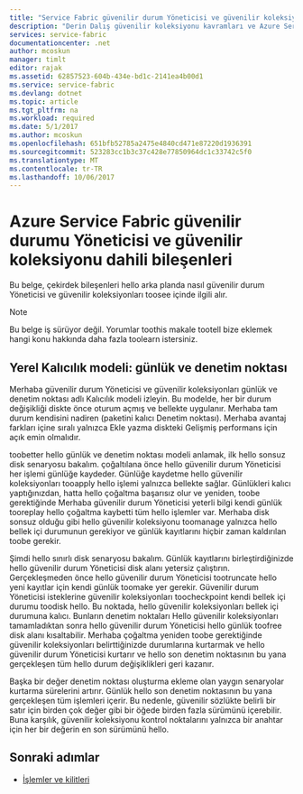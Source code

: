 ```yaml
---
title: "Service Fabric güvenilir durum Yöneticisi ve güvenilir koleksiyonu iç aaaAzure | Microsoft Docs"
description: "Derin Dalış güvenilir koleksiyonu kavramları ve Azure Service Fabric tasarımında."
services: service-fabric
documentationcenter: .net
author: mcoskun
manager: timlt
editor: rajak
ms.assetid: 62857523-604b-434e-bd1c-2141ea4b00d1
ms.service: service-fabric
ms.devlang: dotnet
ms.topic: article
ms.tgt_pltfrm: na
ms.workload: required
ms.date: 5/1/2017
ms.author: mcoskun
ms.openlocfilehash: 651bfb52785a2475e4840cd471e87220d1936391
ms.sourcegitcommit: 523283cc1b3c37c428e77850964dc1c33742c5f0
ms.translationtype: MT
ms.contentlocale: tr-TR
ms.lasthandoff: 10/06/2017
---
```

# <a name="azure-service-fabric-reliable-state-manager-and-reliable-collection-internals"></a>Azure Service Fabric güvenilir durumu Yöneticisi ve güvenilir koleksiyonu dahili bileşenleri
Bu belge, çekirdek bileşenleri hello arka planda nasıl güvenilir durum Yöneticisi ve güvenilir koleksiyonları toosee içinde ilgili alır.

> [!NOTE]
> Bu belge iş sürüyor değil. Yorumlar toothis makale tootell bize eklemek hangi konu hakkında daha fazla toolearn istersiniz.
>

##  <a name="local-persistence-model-log-and-checkpoint"></a>Yerel Kalıcılık modeli: günlük ve denetim noktası
Merhaba güvenilir durum Yöneticisi ve güvenilir koleksiyonları günlük ve denetim noktası adlı Kalıcılık modeli izleyin.
Bu modelde, her bir durum değişikliği diskte önce oturum açmış ve bellekte uygulanır.
Merhaba tam durum kendisini nadiren (paketini kalıcı Denetim noktası).
Merhaba avantaj farkları içine sıralı yalnızca Ekle yazma diskteki Gelişmiş performans için açık emin olmalıdır.

toobetter hello günlük ve denetim noktası modeli anlamak, ilk hello sonsuz disk senaryosu bakalım.
çoğaltılana önce hello güvenilir durum Yöneticisi her işlemi günlüğe kaydeder.
Günlüğe kaydetme hello güvenilir koleksiyonları tooapply hello işlemi yalnızca bellekte sağlar.
Günlükleri kalıcı yaptığınızdan, hatta hello çoğaltma başarısız olur ve yeniden, toobe gerektiğinde Merhaba güvenilir durum Yöneticisi yeterli bilgi kendi günlük tooreplay hello çoğaltma kaybetti tüm hello işlemler var.
Merhaba disk sonsuz olduğu gibi hello güvenilir koleksiyonu toomanage yalnızca hello bellek içi durumunun gerekiyor ve günlük kayıtlarını hiçbir zaman kaldırılan toobe gerekir.

Şimdi hello sınırlı disk senaryosu bakalım.
Günlük kayıtlarını birleştirdiğinizde hello güvenilir durum Yöneticisi disk alanı yetersiz çalıştırın.
Gerçekleşmeden önce hello güvenilir durum Yöneticisi tootruncate hello yeni kayıtlar için kendi günlük toomake yer gerekir.
Güvenilir durum Yöneticisi isteklerine güvenilir koleksiyonları toocheckpoint kendi bellek içi durumu toodisk hello.
Bu noktada, hello güvenilir koleksiyonları bellek içi durumuna kalıcı.
Bunların denetim noktaları Hello güvenilir koleksiyonları tamamladıktan sonra hello güvenilir durum Yöneticisi hello günlük toofree disk alanı kısaltabilir.
Merhaba çoğaltma yeniden toobe gerektiğinde güvenilir koleksiyonları belirttiğinizde durumlarına kurtarmak ve hello güvenilir durum Yöneticisi kurtarır ve hello son denetim noktasının bu yana gerçekleşen tüm hello durum değişiklikleri geri kazanır.

Başka bir değer denetim noktası oluşturma ekleme olan yaygın senaryolar kurtarma sürelerini artırır. Günlük hello son denetim noktasının bu yana gerçekleşen tüm işlemleri içerir.
Bu nedenle, güvenilir sözlükte belirli bir satır için birden çok değer gibi bir öğede birden fazla sürümünü içerebilir.
Buna karşılık, güvenilir koleksiyonu kontrol noktalarını yalnızca bir anahtar için her bir değerin en son sürümünü hello.

## <a name="next-steps"></a>Sonraki adımlar
* [İşlemler ve kilitleri](service-fabric-reliable-services-reliable-collections-transactions-locks.md)


